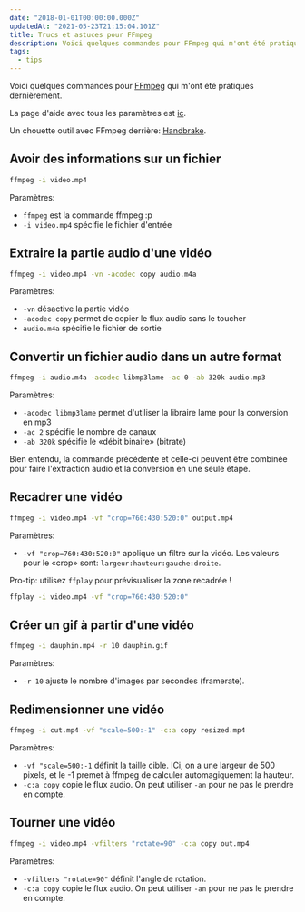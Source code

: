 ```yaml
---
date: "2018-01-01T00:00:00.000Z"
updatedAt: "2021-05-23T21:15:04.101Z"
title: Trucs et astuces pour FFmpeg
description: Voici quelques commandes pour FFmpeg qui m'ont été pratiques dernièrement.
tags:
  - tips
---
```


Voici quelques commandes pour [FFmpeg](https://ffmpeg.org/) qui m'ont été pratiques dernièrement.

La page d'aide avec tous les paramètres est [ic](https://ffmpeg.org/ffmpeg.html).

Un chouette outil avec FFmpeg derrière: [Handbrake](https://handbrake.fr/).

## Avoir des informations sur un fichier

```bash
ffmpeg -i video.mp4
```

Paramètres:

- `ffmpeg` est la commande ffmpeg :p
- `-i video.mp4` spécifie le fichier d'entrée

## Extraire la partie audio d'une vidéo

```bash
ffmpeg -i video.mp4 -vn -acodec copy audio.m4a
```

Paramètres:

- `-vn` désactive la partie vidéo
- `-acodec copy` permet de copier le flux audio sans le toucher
- `audio.m4a` spécifie le fichier de sortie

## Convertir un fichier audio dans un autre format

```bash
ffmpeg -i audio.m4a -acodec libmp3lame -ac 0 -ab 320k audio.mp3
```

Paramètres:

- `-acodec libmp3lame` permet d'utiliser la libraire lame pour la conversion en mp3
- `-ac 2` spécifie le nombre de canaux
- `-ab 320k` spécifie le «débit binaire» (bitrate)

Bien entendu, la commande précédente et celle-ci peuvent être combinée pour faire l'extraction audio et la conversion en une seule étape.

## Recadrer une vidéo

```bash
ffmpeg -i video.mp4 -vf "crop=760:430:520:0" output.mp4
```

Paramètres:

- `-vf "crop=760:430:520:0"` applique un filtre sur la vidéo. Les valeurs pour le «crop» sont: `largeur:hauteur:gauche:droite`.

Pro-tip: utilisez `ffplay` pour prévisualiser la zone recadrée !

```bash
ffplay -i video.mp4 -vf "crop=760:430:520:0"
```

## Créer un gif à partir d'une vidéo

```bash
ffmpeg -i dauphin.mp4 -r 10 dauphin.gif
```

Paramètres:

- `-r 10` ajuste le nombre d'images par secondes (framerate).

## Redimensionner une vidéo

```bash
ffmpeg -i cut.mp4 -vf "scale=500:-1" -c:a copy resized.mp4
```

Paramètres:

- `-vf "scale=500:-1` définit la taille cible. ICi, on a une largeur de 500 pixels, et le -1 premet à ffmpeg de calculer automagiquement la hauteur.
- `-c:a copy` copie le flux audio. On peut utiliser `-an` pour ne pas le prendre en compte.

## Tourner une vidéo

```bash
ffmpeg -i video.mp4 -vfilters "rotate=90" -c:a copy out.mp4
```

Paramètres:

- `-vfilters "rotate=90"` définit l'angle de rotation.
- `-c:a copy` copie le flux audio. On peut utiliser `-an` pour ne pas le prendre en compte.
